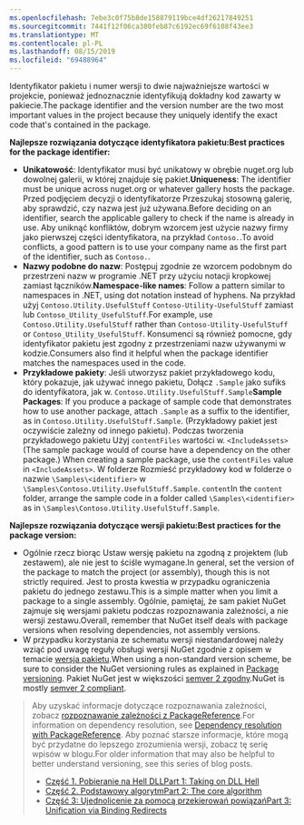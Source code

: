 ```yaml
---
ms.openlocfilehash: 7ebe3c0f75b8de158879119bce4df26217849251
ms.sourcegitcommit: 7441f12f06ca380feb87c6192ec69f6108f43ee3
ms.translationtype: MT
ms.contentlocale: pl-PL
ms.lasthandoff: 08/15/2019
ms.locfileid: "69488964"
---
```

<span data-ttu-id="9e5b4-101">Identyfikator pakietu i numer wersji to dwie najważniejsze wartości w projekcie, ponieważ jednoznacznie identyfikują dokładny kod zawarty w pakiecie.</span><span class="sxs-lookup"><span data-stu-id="9e5b4-101">The package identifier and the version number are the two most important values in the project because they uniquely identify the exact code that's contained in the package.</span></span>

<span data-ttu-id="9e5b4-102">**Najlepsze rozwiązania dotyczące identyfikatora pakietu:**</span><span class="sxs-lookup"><span data-stu-id="9e5b4-102">**Best practices for the package identifier:**</span></span>

- <span data-ttu-id="9e5b4-103">**Unikatowość**: Identyfikator musi być unikatowy w obrębie nuget.org lub dowolnej galerii, w której znajduje się pakiet.</span><span class="sxs-lookup"><span data-stu-id="9e5b4-103">**Uniqueness**: The identifier must be unique across nuget.org or whatever gallery hosts the package.</span></span> <span data-ttu-id="9e5b4-104">Przed podjęciem decyzji o identyfikatorze Przeszukaj stosowną galerię, aby sprawdzić, czy nazwa jest już używana.</span><span class="sxs-lookup"><span data-stu-id="9e5b4-104">Before deciding on an identifier, search the applicable gallery to check if the name is already in use.</span></span> <span data-ttu-id="9e5b4-105">Aby uniknąć konfliktów, dobrym wzorcem jest użycie nazwy firmy jako pierwszej części identyfikatora, na przykład `Contoso.`.</span><span class="sxs-lookup"><span data-stu-id="9e5b4-105">To avoid conflicts, a good pattern is to use your company name as the first part of the identifier, such as `Contoso.`.</span></span>
- <span data-ttu-id="9e5b4-106">**Nazwy podobne do nazw**: Postępuj zgodnie ze wzorcem podobnym do przestrzeni nazw w programie .NET przy użyciu notacji kropkowej zamiast łączników.</span><span class="sxs-lookup"><span data-stu-id="9e5b4-106">**Namespace-like names**: Follow a pattern similar to namespaces in .NET, using dot notation instead of hyphens.</span></span> <span data-ttu-id="9e5b4-107">Na przykład użyj `Contoso.Utility.UsefulStuff` `Contoso-Utility-UsefulStuff` zamiast lub `Contoso_Utility_UsefulStuff`.</span><span class="sxs-lookup"><span data-stu-id="9e5b4-107">For example, use `Contoso.Utility.UsefulStuff` rather than `Contoso-Utility-UsefulStuff` or `Contoso_Utility_UsefulStuff`.</span></span> <span data-ttu-id="9e5b4-108">Konsumenci są również pomocne, gdy identyfikator pakietu jest zgodny z przestrzeniami nazw używanymi w kodzie.</span><span class="sxs-lookup"><span data-stu-id="9e5b4-108">Consumers also find it helpful when the package identifier matches the namespaces used in the code.</span></span>
- <span data-ttu-id="9e5b4-109">**Przykładowe pakiety**: Jeśli utworzysz pakiet przykładowego kodu, który pokazuje, jak używać innego pakietu, Dołącz `.Sample` jako sufiks do identyfikatora, jak w. `Contoso.Utility.UsefulStuff.Sample`</span><span class="sxs-lookup"><span data-stu-id="9e5b4-109">**Sample Packages**: If you produce a package of sample code that demonstrates how to use another package, attach `.Sample` as a suffix to the identifier, as in `Contoso.Utility.UsefulStuff.Sample`.</span></span> <span data-ttu-id="9e5b4-110">(Przykładowy pakiet jest oczywiście zależny od innego pakietu). Podczas tworzenia przykładowego pakietu Użyj `contentFiles` wartości w. `<IncludeAssets>`</span><span class="sxs-lookup"><span data-stu-id="9e5b4-110">(The sample package would of course have a dependency on the other package.) When creating a sample package, use the `contentFiles` value in `<IncludeAssets>`.</span></span> <span data-ttu-id="9e5b4-111">W folderze Rozmieść przykładowy kod w folderze o nazwie `\Samples\<identifier>` w `\Samples\Contoso.Utility.UsefulStuff.Sample`. `content`</span><span class="sxs-lookup"><span data-stu-id="9e5b4-111">In the `content` folder, arrange the sample code in a folder called `\Samples\<identifier>` as in `\Samples\Contoso.Utility.UsefulStuff.Sample`.</span></span>

<span data-ttu-id="9e5b4-112">**Najlepsze rozwiązania dotyczące wersji pakietu:**</span><span class="sxs-lookup"><span data-stu-id="9e5b4-112">**Best practices for the package version:**</span></span>

- <span data-ttu-id="9e5b4-113">Ogólnie rzecz biorąc Ustaw wersję pakietu na zgodną z projektem (lub zestawem), ale nie jest to ściśle wymagane.</span><span class="sxs-lookup"><span data-stu-id="9e5b4-113">In general, set the version of the package to match the project (or assembly), though this is not strictly required.</span></span> <span data-ttu-id="9e5b4-114">Jest to prosta kwestia w przypadku ograniczenia pakietu do jednego zestawu.</span><span class="sxs-lookup"><span data-stu-id="9e5b4-114">This is a simple matter when you limit a package to a single assembly.</span></span> <span data-ttu-id="9e5b4-115">Ogólnie, pamiętaj, że sam pakiet NuGet zajmuje się wersjami pakietu podczas rozpoznawania zależności, a nie wersji zestawu.</span><span class="sxs-lookup"><span data-stu-id="9e5b4-115">Overall, remember that NuGet itself deals with package versions when resolving dependencies, not assembly versions.</span></span>
- <span data-ttu-id="9e5b4-116">W przypadku korzystania ze schematu wersji niestandardowej należy wziąć pod uwagę reguły obsługi wersji NuGet zgodnie z opisem w temacie [wersja pakietu](../../concepts/package-versioning.md).</span><span class="sxs-lookup"><span data-stu-id="9e5b4-116">When using a non-standard version scheme, be sure to consider the NuGet versioning rules as explained in [Package versioning](../../concepts/package-versioning.md).</span></span> <span data-ttu-id="9e5b4-117">Pakiet NuGet jest w większości [semver 2 zgodny](../../concepts/package-versioning.md#semantic-versioning-200).</span><span class="sxs-lookup"><span data-stu-id="9e5b4-117">NuGet is mostly [semver 2 compliant](../../concepts/package-versioning.md#semantic-versioning-200).</span></span>

> <span data-ttu-id="9e5b4-118">Aby uzyskać informacje dotyczące rozpoznawania zależności, zobacz [rozpoznawanie zależności z PackageReference](../../concepts/dependency-resolution.md#dependency-resolution-with-packagereference).</span><span class="sxs-lookup"><span data-stu-id="9e5b4-118">For information on dependency resolution, see [Dependency resolution with PackageReference](../../concepts/dependency-resolution.md#dependency-resolution-with-packagereference).</span></span> <span data-ttu-id="9e5b4-119">Aby poznać starsze informacje, które mogą być przydatne do lepszego zrozumienia wersji, zobacz tę serię wpisów w blogu.</span><span class="sxs-lookup"><span data-stu-id="9e5b4-119">For older information that may also be helpful to better understand versioning, see this series of blog posts.</span></span>
>
> - [<span data-ttu-id="9e5b4-120">Część 1. Pobieranie na Hell DLL</span><span class="sxs-lookup"><span data-stu-id="9e5b4-120">Part 1: Taking on DLL Hell</span></span>](http://blog.davidebbo.com/2011/01/nuget-versioning-part-1-taking-on-dll.html)
> - [<span data-ttu-id="9e5b4-121">Część 2. Podstawowy algorytm</span><span class="sxs-lookup"><span data-stu-id="9e5b4-121">Part 2: The core algorithm</span></span>](http://blog.davidebbo.com/2011/01/nuget-versioning-part-2-core-algorithm.html)
> - [<span data-ttu-id="9e5b4-122">Część 3: Ujednolicenie za pomocą przekierowań powiązań</span><span class="sxs-lookup"><span data-stu-id="9e5b4-122">Part 3: Unification via Binding Redirects</span></span>](http://blog.davidebbo.com/2011/01/nuget-versioning-part-3-unification-via.html)